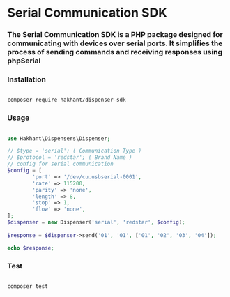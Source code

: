 
# Serial Communication SDK

### The Serial Communication SDK is a PHP package designed for communicating with devices over serial ports. It simplifies the process of sending commands and receiving responses using phpSerial

### Installation

```bash

composer require hakhant/dispenser-sdk

```

### Usage 

```php

use Hakhant\Dispensers\Dispenser;

// $type = 'serial'; ( Communication Type ) 
// $protocol = 'redstar'; ( Brand Name )
// config for serial communication
$config = [
        'port' => '/dev/cu.usbserial-0001',
        'rate' => 115200,
        'parity' => 'none',    
        'length' => 8,
        'stop' => 1,
        'flow' => 'none',
];
$dispenser = new Dispenser('serial', 'redstar', $config);
 
$response = $dispenser->send('01', '01', ['01', '02', '03', '04']);

echo $response;
```

### Test

```bash

composer test

```

